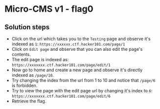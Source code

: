 # Micro-CMS v1 - flag0

## Solution steps
- Click on the url which takes you to the `Testing` page and observe it's indexed as `1`:
  `https://xxxxxx.ctf.hacker101.com/page/1`
- Click on `Edit page` and observe that you can also edit the page's contents.
- The edit page is indexed as: `https://xxxxxxx.ctf.hacker101.com/page/edit/1`
- Now go to home and create a new page and observe it's directly indexed as `/page/10`.
- Try changing the index from the url from 1 to 10 and notice that `/page/6` is forbidden.
- Try to view the page with the edit page url by changing it's index to `6`:
  `https://xxxxxxx.ctf.hacker101.com/page/edit/6`
- Retrieve the flag.
